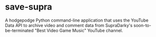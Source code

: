# save-supra
A hodgepodge Python command-line application that uses the YouTube Data API to archive video and comment data from SupraDarky's soon-to-be-terminated "Best Video Game Music" YouTube channel.
